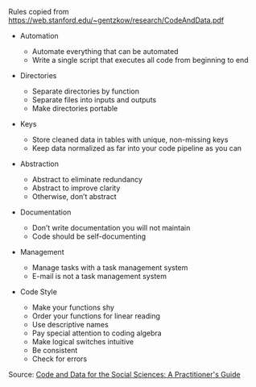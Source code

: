 Rules copied from https://web.stanford.edu/~gentzkow/research/CodeAndData.pdf

* Automation
  - Automate everything that can be automated
  - Write a single script that executes all code from beginning to end

* Directories
  - Separate directories by function
  - Separate files into inputs and outputs
  - Make directories portable

* Keys
  - Store cleaned data in tables with unique, non-missing keys
  - Keep data normalized as far into your code pipeline as you can

* Abstraction
  - Abstract to eliminate redundancy
  - Abstract to improve clarity
  - Otherwise, don’t abstract

* Documentation 
  - Don’t write documentation you will not maintain
  - Code should be self-documenting

* Management
  - Manage tasks with a task management system
  - E-mail is not a task management system

* Code Style
  - Make your functions shy
  - Order your functions for linear reading
  - Use descriptive names
  - Pay special attention to coding algebra
  - Make logical switches intuitive
  - Be consistent
  - Check for errors

Source: [Code and Data for the Social Sciences: A Practitioner's Guide](https://web.stanford.edu/~gentzkow/research/CodeAndData.pdf)
